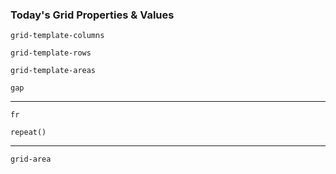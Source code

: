 ### Today's Grid Properties & Values

<div class="grid-properties">

`grid-template-columns`

`grid-template-rows`

`grid-template-areas`

`gap`

---

`fr`

`repeat()`

---

`grid-area`

</div>
